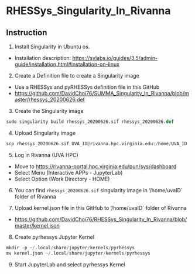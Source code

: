 # RHESSys_Singularity_In_Rivanna

## Instruction 
1. Install Singularity in Ubuntu os.
- Installation description: https://sylabs.io/guides/3.5/admin-guide/installation.html#installation-on-linux

2. Create a Definition file to create a Singularity image
- Use a RHESSys and pyRHESSys definition file in this GitHub
- https://github.com/DavidChoi76/SUMMA_Singularity_In_Rivanna/blob/master/rhessys_20200626.def

3. Create the Singularity image
```python
sudo singularity build rhessys_20200626.sif rhessys_20200626.def
```

4. Upload Singularity image
```python
scp rhessys_20200626.sif UVA_ID@rivanna.hpc.virginia.edu:/home/UVA_ID
```

5. Log in Rivanna (UVA HPC)
- Move to https://rivanna-portal.hpc.virginia.edu/pun/sys/dashboard
- Select Menu (Interactive APPs - JupyterLab)
- Select Option (Work Directory - HOME)

6. You can find `rhessys_20200626.sif` singularity image in ‘/home/uvaID` folder of Rivanna

7. Upload kernel.json file in this GitHub to ‘/home/uvaID` folder of Rivanna
- https://github.com/DavidChoi76/RHESSys_Singularity_In_Rivanna/blob/master/kernel.json

8. Create pyrhessys Jupyter Kernel 
```python
mkdir -p ~/.local/share/jupyter/kernels/pyrhessys
mv kernel.json ~/.local/share/jupyter/kernels/pyrhessys
```

9. Start JupyterLab and select pyrhessys Kernel
